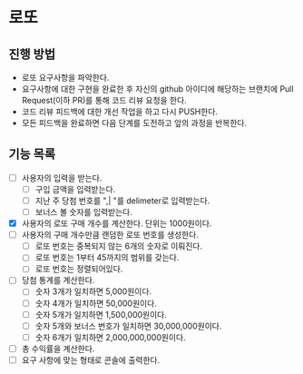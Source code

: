 # 로또
## 진행 방법
* 로또 요구사항을 파악한다.
* 요구사항에 대한 구현을 완료한 후 자신의 github 아이디에 해당하는 브랜치에 Pull Request(이하 PR)를 통해 코드 리뷰 요청을 한다.
* 코드 리뷰 피드백에 대한 개선 작업을 하고 다시 PUSH한다.
* 모든 피드백을 완료하면 다음 단계를 도전하고 앞의 과정을 반복한다.


## 기능 목록
- [ ] 사용자의 입력을 받는다.
  - [ ] 구입 금액을 입력받는다.
  - [ ] 지난 주 당첨 번호를 ",| "를 delimeter로 입력받는다.
  - [ ] 보너스 볼 숫자를 입력받는다.
- [x] 사용자의 로또 구매 개수를 계산한다. 단위는 1000원이다.
- [ ] 사용자의 구매 개수만큼 랜덤한 로또 번호를 생성한다.
  - [ ] 로또 번호는 중복되지 않는 6개의 숫자로 이뤄진다.
  - [ ] 로또 번호는 1부터 45까지의 범위를 갖는다.
  - [ ] 로또 번호는 정렬되어있다.
- [ ] 당첨 통계를 계산한다.
  - [ ] 숫자 3개가 일치하면 5,000원이다.
  - [ ] 숫자 4개가 일치하면 50,000원이다.
  - [ ] 숫자 5개가 일치하면 1,500,000원이다.
  - [ ] 숫자 5개와 보너스 번호가 일치하면 30,000,000원이다.
  - [ ] 숫자 6개가 일치하면 2,000,000,000원이다.
- [ ] 총 수익률을 계산한다.
- [ ] 요구 사항에 맞는 형태로 콘솔에 출력한다.
